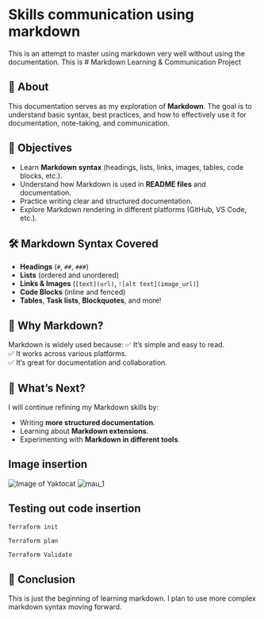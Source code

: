 # Skills communication using markdown 
  This is an attempt to master using markdown very well without using the documentation. This is # Markdown Learning & Communication Project

## 📖 About
This documentation serves as my exploration of __Markdown__. The goal is to understand basic syntax, best practices, and how to effectively use it for documentation, note-taking, and communication.

## 🎯 Objectives
- Learn **Markdown syntax** (headings, lists, links, images, tables, code blocks, etc.).
- Understand how Markdown is used in **README files** and documentation.
- Practice writing clear and structured documentation.
- Explore Markdown rendering in different platforms (GitHub, VS Code, etc.).

## 🛠️ Markdown Syntax Covered
- **Headings** (`#`, `##`, `###`)
- **Lists** (ordered and unordered)
- **Links & Images** (`[text](url)`, `![alt text](image_url)`)
- **Code Blocks** (inline and fenced)
- **Tables**, **Task lists**, **Blockquotes**, and more!

## 🚀 Why Markdown?
Markdown is widely used because:
✅ It’s simple and easy to read.  
✅ It works across various platforms.  
✅ It’s great for documentation and collaboration.

## 📝 What’s Next?
I will continue refining my Markdown skills by:
- Writing **more structured documentation**.
- Learning about **Markdown extensions**.
- Experimenting with **Markdown in different tools**.

## Image insertion
![Image of Yaktocat](https://octodex.github.com/images/yaktocat.png)
![mau_1](https://github.com/user-attachments/assets/a16cd526-b617-437c-bdfc-8aa2109dd0cd)

## Testing out code  insertion
```
Terraform init
```
```
Terraform plan 
```
``` javascript
Terraform Validate
```
## 📌 Conclusion
This is just the beginning of learning markdown. I plan to use more complex markdown syntax moving forward.
